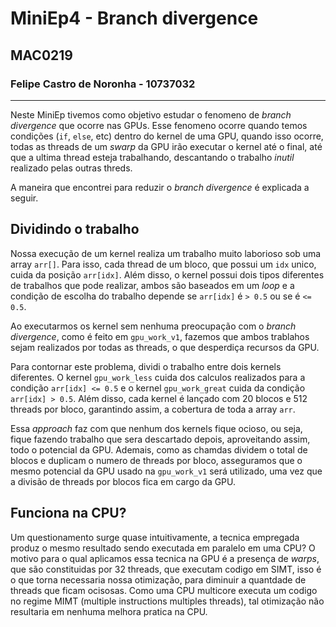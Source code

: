 # MiniEp4 - Branch divergence
## MAC0219
### Felipe Castro de Noronha - 10737032

---

Neste MiniEp tivemos como objetivo estudar o fenomeno de *branch divergence* que ocorre nas GPUs. Esse fenomeno ocorre quando temos condições (`if`, `else`, etc) dentro do kernel de uma GPU, quando isso ocorre, todas as threads de um *swarp* da GPU irão executar o kernel até o final, até que a ultima thread esteja trabalhando, descantando o trabalho *inutil* realizado pelas outras threds.

A maneira que encontrei para reduzir o *branch divergence* é explicada a seguir.

## Dividindo o trabalho

Nossa execução de um kernel realiza um trabalho muito laborioso sob uma array `arr[]`. Para isso, cada thread de um bloco, que possui um `idx` unico, cuida da posição `arr[idx]`. Além disso, o kernel possui dois tipos diferentes de trabalhos que pode realizar, ambos são baseados em um *loop* e a condição de escolha do trabalho depende se `arr[idx]` é `> 0.5` ou se é `<= 0.5`.

Ao executarmos os kernel sem nenhuma preocupação com o *branch divergence*, como é feito em `gpu_work_v1`, fazemos que ambos trablahos sejam realizados por todas as threads, o que desperdiça recursos da GPU.

Para contornar este problema, dividi o trabalho entre dois kernels diferentes. O kernel `gpu_work_less` cuida dos calculos realizados para a condição `arr[idx] <= 0.5` e o kernel `gpu_work_great` cuida da condição `arr[idx] > 0.5`. Além disso, cada kernel é lançado com 20 blocos e 512 threads por bloco, garantindo assim, a cobertura de toda a array `arr`.

Essa *approach* faz com que nenhum dos kernels fique ocioso, ou seja, fique fazendo trabalho que sera descartado depois, aproveitando assim, todo o potencial da GPU. Ademais, como as chamdas dividem o total de blocos e duplicam o numero de threads por bloco, asseguramos que o mesmo potencial da GPU usado na `gpu_work_v1` será utilizado, uma vez que a divisão de threads por blocos fica em cargo da GPU.

## Funciona na CPU?

Um questionamento surge quase intuitivamente, a tecnica empregada produz o mesmo resultado sendo executada em paralelo em uma CPU? O motivo para o qual aplicamos essa tecnica na GPU é a presença de *warps*, que são constituidas por 32 threads, que executam codigo em SIMT, isso é o que torna necessaria nossa otimização, para diminuir a quantdade de threads que ficam ocisosas. Como uma CPU multicore executa um codigo no regime MIMT (multiple instructions multiples threads), tal otimização não resultaria em nenhuma melhora pratica na CPU.
